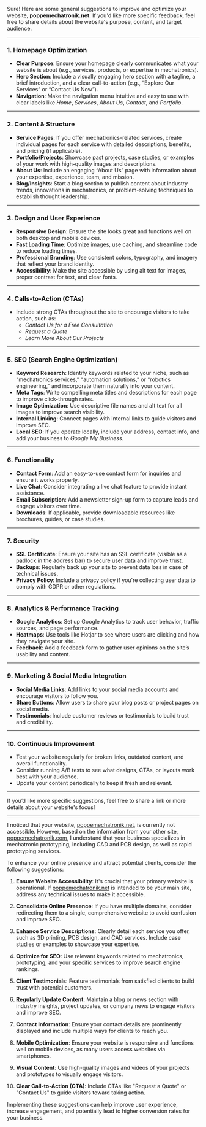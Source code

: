 Sure! Here are some general suggestions to improve and optimize your website, **poppemechatronik.net**. If you'd like more specific feedback, feel free to share details about the website's purpose, content, and target audience.  

---

### **1. Homepage Optimization**
- **Clear Purpose**: Ensure your homepage clearly communicates what your website is about (e.g., services, products, or expertise in mechatronics).
- **Hero Section**: Include a visually engaging hero section with a tagline, a brief introduction, and a clear call-to-action (e.g., “Explore Our Services” or “Contact Us Now”).
- **Navigation**: Make the navigation menu intuitive and easy to use with clear labels like *Home*, *Services*, *About Us*, *Contact*, and *Portfolio*.

---

### **2. Content & Structure**
- **Service Pages**: If you offer mechatronics-related services, create individual pages for each service with detailed descriptions, benefits, and pricing (if applicable).
- **Portfolio/Projects**: Showcase past projects, case studies, or examples of your work with high-quality images and descriptions.
- **About Us**: Include an engaging “About Us” page with information about your expertise, experience, team, and mission.
- **Blog/Insights**: Start a blog section to publish content about industry trends, innovations in mechatronics, or problem-solving techniques to establish thought leadership.

---

### **3. Design and User Experience**
- **Responsive Design**: Ensure the site looks great and functions well on both desktop and mobile devices.
- **Fast Loading Time**: Optimize images, use caching, and streamline code to reduce loading times.
- **Professional Branding**: Use consistent colors, typography, and imagery that reflect your brand identity.
- **Accessibility**: Make the site accessible by using alt text for images, proper contrast for text, and clear fonts.

---

### **4. Calls-to-Action (CTAs)**
- Include strong CTAs throughout the site to encourage visitors to take action, such as:
  - *Contact Us for a Free Consultation*  
  - *Request a Quote*  
  - *Learn More About Our Projects*  

---

### **5. SEO (Search Engine Optimization)**
- **Keyword Research**: Identify keywords related to your niche, such as "mechatronics services," "automation solutions," or "robotics engineering," and incorporate them naturally into your content.
- **Meta Tags**: Write compelling meta titles and descriptions for each page to improve click-through rates.
- **Image Optimization**: Use descriptive file names and alt text for all images to improve search visibility.
- **Internal Linking**: Connect pages with internal links to guide visitors and improve SEO.
- **Local SEO**: If you operate locally, include your address, contact info, and add your business to *Google My Business*.

---

### **6. Functionality**
- **Contact Form**: Add an easy-to-use contact form for inquiries and ensure it works properly.
- **Live Chat**: Consider integrating a live chat feature to provide instant assistance.
- **Email Subscription**: Add a newsletter sign-up form to capture leads and engage visitors over time.
- **Downloads**: If applicable, provide downloadable resources like brochures, guides, or case studies.

---

### **7. Security**
- **SSL Certificate**: Ensure your site has an SSL certificate (visible as a padlock in the address bar) to secure user data and improve trust.
- **Backups**: Regularly back up your site to prevent data loss in case of technical issues.
- **Privacy Policy**: Include a privacy policy if you're collecting user data to comply with GDPR or other regulations.

---

### **8. Analytics & Performance Tracking**
- **Google Analytics**: Set up Google Analytics to track user behavior, traffic sources, and page performance.
- **Heatmaps**: Use tools like Hotjar to see where users are clicking and how they navigate your site.
- **Feedback**: Add a feedback form to gather user opinions on the site’s usability and content.

---

### **9. Marketing & Social Media Integration**
- **Social Media Links**: Add links to your social media accounts and encourage visitors to follow you.
- **Share Buttons**: Allow users to share your blog posts or project pages on social media.
- **Testimonials**: Include customer reviews or testimonials to build trust and credibility.

---

### **10. Continuous Improvement**
- Test your website regularly for broken links, outdated content, and overall functionality.
- Consider running A/B tests to see what designs, CTAs, or layouts work best with your audience.
- Update your content periodically to keep it fresh and relevant.

---

If you’d like more specific suggestions, feel free to share a link or more details about your website's focus!

***

I noticed that your website, [poppemechatronik.net](https://www.poppemechatronik.net), is currently not accessible. However, based on the information from your other site, [poppemechatronik.com](https://www.poppemechatronik.com/), I understand that your business specializes in mechatronic prototyping, including CAD and PCB design, as well as rapid prototyping services.

To enhance your online presence and attract potential clients, consider the following suggestions:

1. **Ensure Website Accessibility**: It's crucial that your primary website is operational. If [poppemechatronik.net](https://www.poppemechatronik.net) is intended to be your main site, address any technical issues to make it accessible.

2. **Consolidate Online Presence**: If you have multiple domains, consider redirecting them to a single, comprehensive website to avoid confusion and improve SEO.

3. **Enhance Service Descriptions**: Clearly detail each service you offer, such as 3D printing, PCB design, and CAD services. Include case studies or examples to showcase your expertise.

4. **Optimize for SEO**: Use relevant keywords related to mechatronics, prototyping, and your specific services to improve search engine rankings.

5. **Client Testimonials**: Feature testimonials from satisfied clients to build trust with potential customers.

6. **Regularly Update Content**: Maintain a blog or news section with industry insights, project updates, or company news to engage visitors and improve SEO.

7. **Contact Information**: Ensure your contact details are prominently displayed and include multiple ways for clients to reach you.

8. **Mobile Optimization**: Ensure your website is responsive and functions well on mobile devices, as many users access websites via smartphones.

9. **Visual Content**: Use high-quality images and videos of your projects and prototypes to visually engage visitors.

10. **Clear Call-to-Action (CTA)**: Include CTAs like "Request a Quote" or "Contact Us" to guide visitors toward taking action.

Implementing these suggestions can help improve user experience, increase engagement, and potentially lead to higher conversion rates for your business. 
